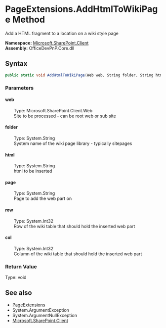 # PageExtensions.AddHtmlToWikiPage Method  
 Add a HTML fragment to a location on a wiki style page   

**Namespace:** [Microsoft.SharePoint.Client](Microsoft.SharePoint.Client.md)  
**Assembly:** OfficeDevPnP.Core.dll  
## Syntax
```C#
public static void AddHtmlToWikiPage(Web web, String folder, String html, String page, Int32 row, Int32 col)
```
### Parameters
#### web  
&emsp;&emsp;Type: Microsoft.SharePoint.Client.Web  
&emsp;&emsp;Site to be processed - can be root web or sub site  

  

#### folder  
&emsp;&emsp;Type: System.String  
&emsp;&emsp;System name of the wiki page library - typically sitepages  

  

#### html  
&emsp;&emsp;Type: System.String  
&emsp;&emsp;html to be inserted  

  

#### page  
&emsp;&emsp;Type: System.String  
&emsp;&emsp;Page to add the web part on  

  

#### row  
&emsp;&emsp;Type: System.Int32  
&emsp;&emsp;Row of the wiki table that should hold the inserted web part  

  

#### col  
&emsp;&emsp;Type: System.Int32  
&emsp;&emsp;Column of the wiki table that should hold the inserted web part  

  

### Return Value
Type: void  

## See also
- [PageExtensions](Microsoft.SharePoint.Client.PageExtensions.md) 
- System.ArgumentException
- System.ArgumentNullException
- [Microsoft.SharePoint.Client](Microsoft.SharePoint.Client.md) 
